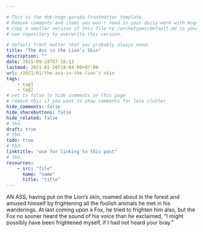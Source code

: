 ```yaml
---

# This is the dnb-hugo-garuda frontmatter template. 
# Remove comments and items you won't need in your daily work with Hugo.
# Copy a smaller version of this file to /archetypes/default.md in your
# own repository to overwrite this version.

# default front matter that you probably always need:
title: "The Ass in the Lion’s Skin"
description: ""
date: 2015-09-24T07:16:13
lastmod: 2021-01-20T19:04:00+07:00
url: /2021/01/the-ass-in-the-lion’s-skin
tags:
    - tag1
    - tag2
# set to false to hide comments on this page
# remove this if you want to show comments for less clutter
hide_comments: false
hide_sharebuttons: false
hide_related: false
# tbd.
draft: true
# tbd.
todo: true
# tbd.
linktitle: "use for linking to this post"
# tbd.
resources:
    - src: "file"
      name: "name"
      title: "title"
---
```

AN ASS, having put on the Lion’s skin, roamed about in the forest and amused himself by frightening all the foolish animals he met in his wanderings. At last coming upon a Fox, he tried to frighten him also, but the Fox no sooner heard the sound of his voice than he exclaimed, “I might possibly have been frightened myself, if I had not heard your bray.”

